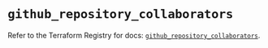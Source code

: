 # `github_repository_collaborators`

Refer to the Terraform Registry for docs: [`github_repository_collaborators`](https://registry.terraform.io/providers/integrations/github/6.3.0/docs/resources/repository_collaborators).

